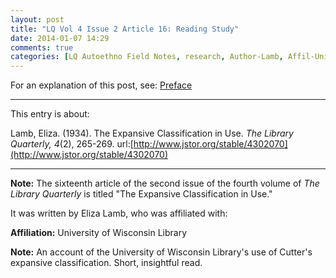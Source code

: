 ```yaml
---
layout: post
title: "LQ Vol 4 Issue 2 Article 16: Reading Study"
date: 2014-01-07 14:29
comments: true
categories: [LQ Autoethno Field Notes, research, Author-Lamb, Affil-University of Wisconsin Library]
---
```


For an explanation of this post, see:
[Preface](/blog/2013/08/14/lq-autoethnography-research-journal-preface/)

---

This entry is about:

Lamb, Eliza. (1934). The Expansive Classification in Use. *The
Library Quarterly, 4*(2), 265-269.
url:[http://www.jstor.org/stable/4302070](http://www.jstor.org/stable/4302070)

---

**Note:** The sixteenth article of the second issue of the fourth
volume of *The Library Quarterly* is titled "The Expansive
Classification in Use."

It was written by Eliza Lamb, who was affiliated
with:

**Affiliation:** University of Wisconsin Library

**Note:** An account of the University of Wisconsin Library's use
of Cutter's expansive classification. Short, insightful read.
